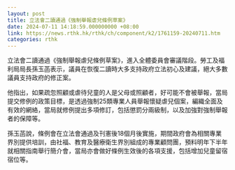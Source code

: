 ```yaml
---
layout: post
title: 立法會二讀通過《強制舉報虐兒條例草案》
date: 2024-07-11 14:18:59.000000000 +08:00
link: https://news.rthk.hk/rthk/ch/component/k2/1761159-20240711.htm
categories: rthk
---
```


立法會二讀通過《強制舉報虐兒條例草案》，進入全體委員會審議階段。勞工及福利局局長孫玉菡表示，議員在恢復二讀時大多支持政府立法初心及建議，絕大多數議員支持政府的修正案。

他指出，如果疏忽照顧或虐待兒童的人是父母或照顧者，好可能不會被舉報，當局提交修例的政策目標，是透過強制25類專業人員舉報懷疑虐兒個案，編織全面及有效的網絡，當局就修例提出多項修訂，包括懲罰分兩級制，以及加強對強制舉報者的保障等。

孫玉菡說，條例會在立法會通過及刊憲後18個月後實施，期間政府會為相關專業界別提供培訓，由社福、教育及醫療衛生界別組成的專業顧問團，預料明年下半年就相關指南舉行簡介會，當局亦會做好條例生效後的各項支援，包括增加兒童留宿宿位等。
